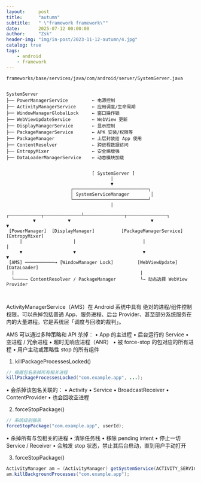 ```yaml
---
layout:     post
title:      "autumn"
subtitle:   " \"framework framework\""
date:       2025-07-12 00:00:00
author:     "Zsk"
header-img: "img/in-post/2023-11-12-autumn/4.jpg"
catalog: true
tags:
    - android
    - framework
---
```



```shell
frameworks/base/services/java/com/android/server/SystemServer.java


SystemServer
├── PowerManagerService         ← 电源控制
├── ActivityManagerService      ← 应用调度/生命周期
├── WindowManagerGlobalLock     ← 窗口操作锁
├── WebViewUpdateService        ← WebView 更新
├── DisplayManagerService       ← 显示控制
├── PackageManagerService       ← APK 安装/权限等
├── PackageManager              ← 上层封装给 App 使用
├── ContentResolver             ← 跨进程数据访问
├── EntropyMixer                ← 安全熵增强
├── DataLoaderManagerService    ← 动态模块加载


                                [ SystemServer ]
                                       |
                                       ▼
                        ┌────────────────────────────┐
                        │ SystemServiceManager        │
                        └────────────────────────────┘
                                       |
          ┌────────────┬──────────────┴───────────────┬───────────────┐
          ▼            ▼                              ▼               ▼
 [PowerManager]  [DisplayManager]          [PackageManagerService]   [EntropyMixer]
     |                   |                         |                     |
     ▼                   ▼                         ▼                     ▼
 [AMS] ───────────→ [WindowManager Lock]         [WebViewUpdate]     [DataLoader]
  |                                               |
  └────→ ContentResolver / PackageManager         └→ 动态选择 WebView Provider



```

ActivityManagerService（AMS）在 Android 系统中具有 绝对的进程/组件控制权限，可以杀掉包括普通 App、服务进程、后台 Provider、甚至部分系统服务在内的大量进程。它是系统层「调度与回收的裁判」。


AMS 可以通过多种策略和 API 杀掉：
	•	App 的主进程
	•	后台运行的 Service
	•	空进程 / 冗余进程
	•	超时无响应进程（ANR）
	•	被 force-stop 的包对应的所有进程
	•	用户主动或策略性 stop 的所有组件

1. killPackageProcessesLocked()
   


```java
// 根据包名杀掉所有相关进程
killPackageProcessesLocked("com.example.app", ...);
```
•	会杀掉该包名关联的：
•	Activity
•	Service
•	BroadcastReceiver
•	ContentProvider
•	也会回收空进程

2. forceStopPackage()

```java
// 系统级别强杀
forceStopPackage("com.example.app", userId);
```
•	杀掉所有与包相关的进程
•	清除任务栈
•	移除 pending intent
•	停止一切 Service / Receiver
•	会触发 stop 状态，禁止其后台启动，直到用户手动打开


3. forceStopPackage()

```java
ActivityManager am = (ActivityManager) getSystemService(ACTIVITY_SERVICE);
am.killBackgroundProcesses("com.example.app");
```